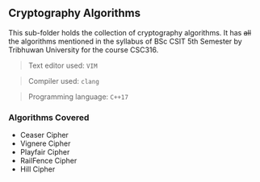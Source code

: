 ## Cryptography Algorithms

This sub-folder holds the collection of cryptography algorithms.
It has ~~all~~ the algorithms mentioned in the syllabus of BSc CSIT 5th Semester by Tribhuwan University for the course CSC316.


> Text editor used: `VIM`

> Compiler used: `clang`

> Programming language: `C++17`


### Algorithms Covered

+ Ceaser Cipher
+ Vignere Cipher
+ Playfair Cipher
+ RailFence Cipher
+ Hill Cipher
